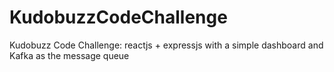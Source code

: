 # KudobuzzCodeChallenge
Kudobuzz Code Challenge: reactjs + expressjs  with a simple dashboard and Kafka as the message queue
